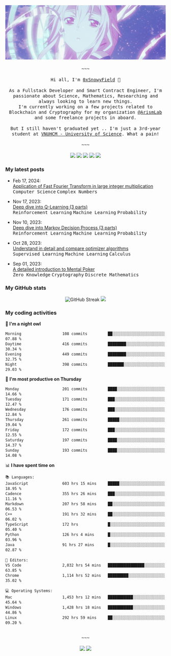 <div align='center'>
<img src="./assets/banner.gif" alt="Banner" width="1000" />
  <samp>
    </br></br>~~~</br></br>
    Hi all, I'm <a href="https://snowyfield.me/">0xSnowyField</a> 🧸
    </br></br>
    As a Fullstack Developer and Smart Contract Engineer, I'm passionate about Science, Mathematics, Researching and always looking to learn new things.</br> I'm currently working on a few projects related to Blockchain and Cryptography for my organization <a href="https://github.com/ArismLab">@ArismLab</a> and some freelance projects in aboard.
    </br></br>
    But I still haven't graduated yet .. I'm just a 3rd-year student at <a href="https://en.hcmus.edu.vn/">VNUHCM - University of Science</a>. What a pain!
    </br></br>~~~</br></br>
  </samp>
  <a href = "https://wakatime.com/@SnowyField1906" target="_blank"><img src="https://img.shields.io/badge/-Wakatime-000000?style=for-the-badge&logo=wakatime&logoColor=white"></a>
  <a href="https://linkedin.com/in/NHThuan" target="_blank"><img src="https://img.shields.io/badge/-LinkedIn-0A66C2?style=for-the-badge&logo=linkedin&logoColor=white"></a>
  <a href="https://stackoverflow.com/users/17358240/snowyfield" target="_blank"><img src="https://img.shields.io/badge/StackOverflow-F58025?style=for-the-badge&logo=stackoverflow&logoColor=white" target="_blank"></a>
  <a href="https://facebook.com/SnowyField1906" target="_blank"><img src="https://img.shields.io/badge/-Facebook-0A66C2?style=for-the-badge&logo=facebook&logoColor=white"></a>
  <a href="https://x.com/SnowyField1906" target="_blank"><img src="https://img.shields.io/badge/-Twitter-000000?style=for-the-badge&logo=x&logoColor=white"></a>
</div>

### My latest posts

- Feb 17, 2024\: <br/>
  <a href="https://www.snowyfield.me/posts/ung-dung-fast-fourier-transform-trong-phep-nhan-so-nguyen-lon" target="_blank">Application of Fast Fourier Transform in large integer multiplication</a><br/>
  <kbd>Computer Science</kbd> <kbd>Complex Numbers</kbd>
  
- Nov 17, 2023\: <br/>
  <a href="https://www.snowyfield.me/posts/hieu-sau-ve-q-learning-phan-1" target="_blank">Deep dive into Q-Learning (3 parts)</a><br/>
  <kbd>Reinforcement Learning</kbd> <kbd>Machine Learning</kbd> <kbd>Probability</kbd>
  
- Nov 10, 2023\: <br/>
  <a href="https://www.snowyfield.me/posts/hieu-sau-ve-markov-decision-process-phan-1" target="_blank">Deep dive into Markov Decision Process (3 parts)</a><br/>
  <kbd>Reinforcement Learning</kbd> <kbd>Machine Learning</kbd> <kbd>Probability</kbd>
  
- Oct 28, 2023\: <br/>
  <a href="https://www.snowyfield.me/posts/tim-hieu-chi-tiet-va-so-sanh-cac-thuat-toan-optimizer" target="_blank">Understand in detail and compare optimizer algorithms</a><br/>
  <kbd>Supervised Learning</kbd> <kbd>Machine Learning</kbd> <kbd>Calculus</kbd>
  
- Sep 01, 2023\: <br/>
  <a href="https://www.snowyfield.me/posts/gioi-thieu-chi-tiet-ve-bai-toan-mental-poker" target="_blank">A detailed introduction to Mental Poker</a><br/>
  <kbd>Zero Knowledge</kbd> <kbd>Cryptography</kbd> <kbd>Discrete Mathematics</kbd>

### My GitHub stats

<div align="center">
  <img src="https://github-readme-streak-stats.herokuapp.com?user=SnowyFIeld1906&theme=swift&hide_border=true&date_format=M%20j%5B%2C%20Y%5D&card_width=1000" alt="GitHub Streak" />
  <img src='http://github-profile-summary-cards.vercel.app/api/cards/profile-details?username=SnowyFIeld1906&theme=swift' width='1000px'/>
</div>

### My coding activities

<!--START_SECTION:waka-->
**🦉 I'm a night owl** 

```text
Morning                  108 commits         ██░░░░░░░░░░░░░░░░░░░░░░░   07.88 % 
Daytime                  416 commits         ████████░░░░░░░░░░░░░░░░░   30.34 % 
Evening                  449 commits         ████████░░░░░░░░░░░░░░░░░   32.75 % 
Night                    398 commits         ███████░░░░░░░░░░░░░░░░░░   29.03 % 
```
📅 **I'm most productive on Thursday** 

```text
Monday                   201 commits         ████░░░░░░░░░░░░░░░░░░░░░   14.66 % 
Tuesday                  171 commits         ███░░░░░░░░░░░░░░░░░░░░░░   12.47 % 
Wednesday                176 commits         ███░░░░░░░░░░░░░░░░░░░░░░   12.84 % 
Thursday                 261 commits         █████░░░░░░░░░░░░░░░░░░░░   19.04 % 
Friday                   172 commits         ███░░░░░░░░░░░░░░░░░░░░░░   12.55 % 
Saturday                 197 commits         ████░░░░░░░░░░░░░░░░░░░░░   14.37 % 
Sunday                   193 commits         ████░░░░░░░░░░░░░░░░░░░░░   14.08 % 
```


📊 **I have spent time on** 

```text
📚 Languages: 
JavaScript               603 hrs 15 mins     █████░░░░░░░░░░░░░░░░░░░░   18.95 % 
Cadence                  355 hrs 26 mins     ███░░░░░░░░░░░░░░░░░░░░░░   11.16 % 
Markdown                 207 hrs 58 mins     ██░░░░░░░░░░░░░░░░░░░░░░░   06.53 % 
C++                      191 hrs 32 mins     ██░░░░░░░░░░░░░░░░░░░░░░░   06.02 % 
TypeScript               172 hrs             █░░░░░░░░░░░░░░░░░░░░░░░░   05.40 % 
Python                   126 hrs 4 mins      █░░░░░░░░░░░░░░░░░░░░░░░░   03.96 % 
Java                     91 hrs 27 mins      █░░░░░░░░░░░░░░░░░░░░░░░░   02.87 % 

📑 Editors: 
VS Code                  2,032 hrs 54 mins   ████████████████░░░░░░░░░   63.85 % 
Chrome                   1,114 hrs 52 mins   █████████░░░░░░░░░░░░░░░░   35.02 % 

💻 Operating Systems: 
Mac                      1,453 hrs 12 mins   ███████████░░░░░░░░░░░░░░   45.64 % 
Windows                  1,428 hrs 18 mins   ███████████░░░░░░░░░░░░░░   44.86 % 
Linux                    292 hrs 59 mins     ██░░░░░░░░░░░░░░░░░░░░░░░   09.20 % 
```

<div align='center'><samp></br>~~~</br></br></samp><img src='http://img.shields.io/badge/3.2%20thousand%20coding%20hours-black?style=for-the-badge' /> <img src='https://img.shields.io/badge/3.6%20million%20lines%20of%20code-black?style=for-the-badge' /></div>


<!--END_SECTION:waka-->
